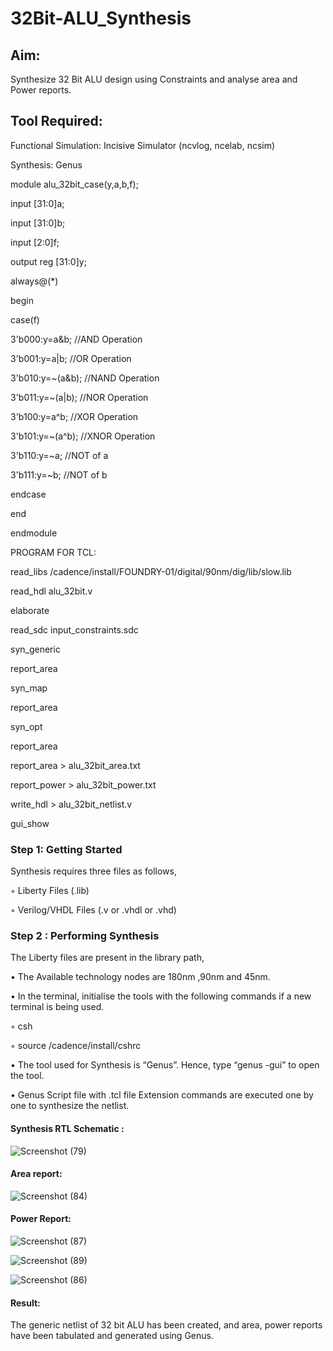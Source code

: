 # 32Bit-ALU_Synthesis

## Aim:

Synthesize 32 Bit ALU design using Constraints and analyse area and Power reports.

## Tool Required:

Functional Simulation: Incisive Simulator (ncvlog, ncelab, ncsim)

Synthesis: Genus

module alu_32bit_case(y,a,b,f);

input [31:0]a;

input [31:0]b;

input [2:0]f;

output reg [31:0]y;

always@(*)

begin

case(f)

3'b000:y=a&b; //AND Operation

3'b001:y=a|b; //OR Operation

3'b010:y=~(a&b); //NAND Operation

3'b011:y=~(a|b); //NOR Operation

3'b100:y=a^b; //XOR Operation

3'b101:y=~(a^b); //XNOR Operation

3'b110:y=~a; //NOT of a

3'b111:y=~b; //NOT of b

endcase

end

endmodule

PROGRAM FOR TCL:

read_libs /cadence/install/FOUNDRY-01/digital/90nm/dig/lib/slow.lib

read_hdl alu_32bit.v

elaborate

read_sdc input_constraints.sdc 

syn_generic

report_area

syn_map

report_area

syn_opt

report_area 

report_area > alu_32bit_area.txt

report_power > alu_32bit_power.txt

write_hdl > alu_32bit_netlist.v

gui_show


### Step 1: Getting Started

Synthesis requires three files as follows,

◦ Liberty Files (.lib)

◦ Verilog/VHDL Files (.v or .vhdl or .vhd)

### Step 2 : Performing Synthesis

The Liberty files are present in the library path,

• The Available technology nodes are 180nm ,90nm and 45nm.

• In the terminal, initialise the tools with the following commands if a new terminal is being
used.

◦ csh

◦ source /cadence/install/cshrc

• The tool used for Synthesis is “Genus”. Hence, type “genus -gui” to open the tool.

• Genus Script file with .tcl file Extension commands are executed one by one to synthesize the netlist.

#### Synthesis RTL Schematic :

![Screenshot (79)](https://github.com/user-attachments/assets/901fdcec-9c38-4662-a826-370fe7b193ba)

#### Area report:

![Screenshot (84)](https://github.com/user-attachments/assets/ac98e4bf-02cc-4dc2-b178-b06be9e0ca5f)


#### Power Report:

![Screenshot (87)](https://github.com/user-attachments/assets/837d85da-3334-4580-aaae-f9ca7a12bb12)


![Screenshot (89)](https://github.com/user-attachments/assets/9c9f53f1-c9ea-4931-83b2-a795143ac0ad)


![Screenshot (86)](https://github.com/user-attachments/assets/aeefd229-8cb5-4bf2-b265-5aab1e3a9e75)



#### Result: 

The generic netlist of 32 bit ALU  has been created, and area, power reports have been tabulated and generated using Genus.
